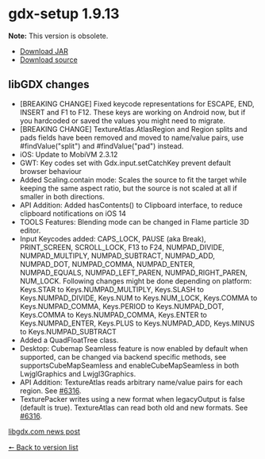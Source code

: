 # gdx-setup 1.9.13

**Note:** This version is obsolete.

* [Download JAR](https://github.com/JavaCakeGames/gdx-setup-archive/raw/main/gdx-setup_1.9.13.jar)
* [Download source](https://github.com/JavaCakeGames/gdx-setup-archive/raw/main/sources/gdx-setup_1.9.13.zip)

## libGDX changes

- \[BREAKING CHANGE\] Fixed keycode representations for ESCAPE, END, INSERT and F1 to F12. These keys are working on Android now, but if you hardcoded or saved the values you might need to migrate.
- \[BREAKING CHANGE\] TextureAtlas.AtlasRegion and Region splits and pads fields have been removed and moved to name/value pairs, use #findValue("split") and #findValue("pad") instead.
- iOS: Update to MobiVM 2.3.12
- GWT: Key codes set with Gdx.input.setCatchKey prevent default browser behaviour
- Added Scaling.contain mode: Scales the source to fit the target while keeping the same aspect ratio, but the source is not scaled at all if smaller in both directions.
- API Addition: Added hasContents() to Clipboard interface, to reduce clipboard notifications on iOS 14
- TOOLS Features: Blending mode can be changed in Flame particle 3D editor.
- Input Keycodes added: CAPS_LOCK, PAUSE (aka Break), PRINT_SCREEN, SCROLL_LOCK, F13 to F24, NUMPAD_DIVIDE, NUMPAD_MULTIPLY, NUMPAD_SUBTRACT, NUMPAD_ADD, NUMPAD_DOT, NUMPAD_COMMA, NUMPAD_ENTER, NUMPAD_EQUALS, NUMPAD_LEFT_PAREN, NUMPAD_RIGHT_PAREN, NUM_LOCK.
  Following changes might be done depending on platform: Keys.STAR to Keys.NUMPAD_MULTIPLY, Keys.SLASH to Keys.NUMPAD_DIVIDE, Keys.NUM to Keys.NUM_LOCK, Keys.COMMA to Keys.NUMPAD_COMMA, Keys.PERIOD to Keys.NUMPAD_DOT, Keys.COMMA to Keys.NUMPAD_COMMA, Keys.ENTER to Keys.NUMPAD_ENTER, Keys.PLUS to Keys.NUMPAD_ADD, Keys.MINUS to Keys.NUMPAD_SUBTRACT
- Added a QuadFloatTree class.
- Desktop: Cubemap Seamless feature is now enabled by default when supported, can be changed via backend specific methods, see supportsCubeMapSeamless and enableCubeMapSeamless in both LwjglGraphics and Lwjgl3Graphics.
- API Addition: TextureAtlas reads arbitrary name/value pairs for each region. See [#6316](https://github.com/libgdx/libgdx/pull/6316).
- TexturePacker writes using a new format when legacyOutput is false (default is true). TextureAtlas can read both old and new formats. See [#6316](https://github.com/libgdx/libgdx/pull/6316).

[libgdx.com news post](https://libgdx.com/news/2021/01/gdx_1_9_13)

[🠔 Back to version list](https://javacakegames.github.io/gdx-setup-archive/)
